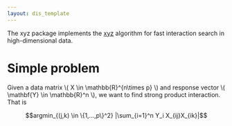 ```yaml
---
layout: dis_template
---
```


The xyz package implements the [xyz](https://arxiv.org/abs/1610.05108) algorithm for fast interaction search in high-dimensional data.

# Simple problem

Given a data matrix \\( X \in \mathbb{R}^{n\times p} \\) and response vector \\( \mathbf{Y} \in \mathbb{R}^n \\), we want to find strong product interaction. That is

$$argmin_{(j,k) \in \{1,...,p\}^2} |\sum_{i=1}^n Y_i X_{ij}X_{ik}|$$
